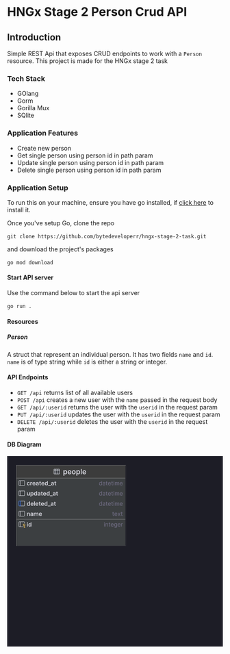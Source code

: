 # HNGx Stage 2 Person Crud API

## Introduction

Simple REST Api that exposes CRUD endpoints to work with a `Person` resource. This project is made for the HNGx stage 2 task

### Tech Stack
- GOlang
- Gorm
- Gorilla Mux
- SQlite

### Application Features

* Create new person
* Get single person using person id in path param
* Update single person using person id in path param
* Delete single person using person id in path param

### Application Setup
To run this on your machine, ensure you have go installed, if [click here](https://go.dev/doc/install) to install it.

Once you've setup Go, clone the repo
```
git clone https://github.com/bytedeveloperr/hngx-stage-2-task.git
```

and download the project's packages

```
go mod download
```

#### Start API server
Use the command below to start the api server
```
go run .
```

#### Resources

##### Person
A struct that represent an individual person. It has two fields `name` and `id`. `name` is of type string while `id` is either a string or integer.

#### API Endpoints

- `GET /api` returns list of all available users
- `POST /api` creates a new user with the `name` passed in the request body
- `GET /api/:userid` returns the user with the `userid` in the request param
- `PUT /api/:userid` updates the user with the `userid` in the request param
- `DELETE /api/:userid` deletes the user with the `userid` in the request param

#### DB Diagram
![DB Diagram](dbmd.png)